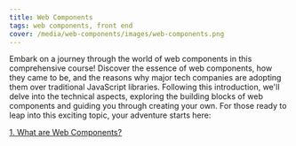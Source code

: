 ```yaml
---
title: Web Components
tags: web components, front end
cover: /media/web-components/images/web-components.png
---
```

Embark on a journey through the world of web components in this comprehensive course!
Discover the essence of web components, how they came to be, and the reasons why major tech companies are adopting them over traditional JavaScript libraries. Following this introduction, we'll delve into the technical aspects, exploring the building blocks of web components and guiding you through creating your own.
For those ready to leap into this exciting topic, your adventure starts here:

[1. What are Web Components?](/web-components/what-are-web-components)
